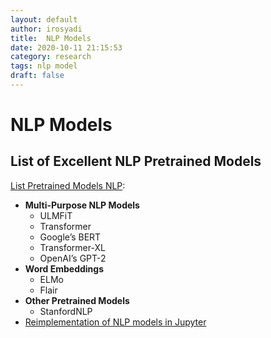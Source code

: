 ```yaml
---
layout: default
author: irosyadi
title:  NLP Models
date: 2020-10-11 21:15:53
category: research
tags: nlp model
draft: false
---
```


# NLP Models

## List of Excellent NLP Pretrained Models
[List Pretrained Models NLP](https://www.analyticsvidhya.com/blog/2019/03/pretrained-models-get-started-nlp/):  
- **Multi-Purpose NLP Models**
    - ULMFiT
    - Transformer
    - Google’s BERT
    - Transformer-XL
    - OpenAI’s GPT-2
- **Word Embeddings**
    - ELMo
    - Flair
- **Other Pretrained Models**
    - StanfordNLP
- [Reimplementation of NLP models in Jupyter](https://github.com/will-thompson-k/deeplearning-nlp-models)
